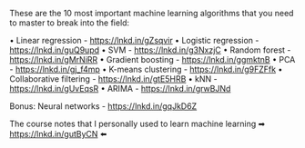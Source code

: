 
These are the 10 most important machine learning algorithms that you need to master to break into the field:

• Linear regression - https://lnkd.in/gZsqvir
• Logistic regression - https://lnkd.in/guQ9upd
• SVM - https://lnkd.in/g3NxzjC
• Random forest - https://lnkd.in/gMrNiRR
• Gradient boosting - https://lnkd.in/ggmktnB
• PCA - https://lnkd.in/gj_f4mp
• K-means clustering - https://lnkd.in/g9FZFfk
• Collaborative filtering - https://lnkd.in/gtE5HRB
• kNN - https://lnkd.in/gUvEqsR
• ARIMA - https://lnkd.in/grwBJNd

Bonus: Neural networks - https://lnkd.in/gqJkD6Z


The course notes that I personally used to learn machine learning
➡ https://lnkd.in/gutByCN ⬅️
